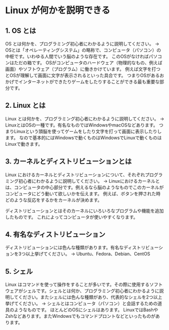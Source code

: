 # Linux が何かを説明できる

## 1. OS とは

OS とは何かを、プログラミング初心者にわかるように説明してください。
→
OSとは「オペレーティングシステム」の略称で、コンピュータ（パソコン）の中枢です。いわゆる人間でいう脳のような存在です。
このOSがなければパソコンはただの箱です。
OSがコンピュータのハードウェア（物理的なもの、例えば画面）やソフトウェア（プログラム）に働きかけています。
例えば文字を打つとOSが理解して画面に文字が表示されるといった具合です。
つまりOSがあるおかげでインターネットができたりゲームをしたりすることができる最も重要な部分です。


## 2. Linux とは

Linux とは何かを、プログラミング初心者にわかるように説明してください。
→
LinuxとはOSの一種です。有名なものではWindowsやmacOSなどあります。
つまりLinuxという頭脳を使ってゲームをしたり文字を打って画面に表示したりします。
なので基本的にはWindowsで動くものはWindowsでLinuxで動くものはLinuxで動きます。

## 3. カーネルとディストリビューションとは

Linux におけるカーネルとディストリビューションについて、それぞれプログラミング初心者にわかるように説明してください。
→
Linuxにおけるカーネルとは、コンピュータの中心部分です。例えるなら脳のようなものでこのカーネルがコンピュータにどう動いて欲しいかを伝えます。
例えば、ボタンを押された時どのような反応をするかをカーネルが決めます。

ディストリビューションとはそのカーネルにいろいろなプログラムや機能を追加したものです。
これによってコンピュータが使いやすくなります。

## 4. 有名なディストリビューション

ディストリビューションには色んな種類があります。有名なディストリビューションを3つ以上挙げてください。
→
Ubuntu、Fedora、Debian、CentOS

## 5. シェル

Linux はコマンドを使って操作をすることが多いです。その際に使用するソフトウェアがシェルです。シェルとは何か、プログラミング初心者にわかるように説明してください。またシェルには色んな種類があり、代表的なシェルを2つ以上挙げてください。
→
シェルとはコンピュータ（パソコン）と会話するための道具のようなものです。
ほとんどのOSにシェルはあります。
LinuxではBashやZshなどあります。またWindowsでもコマンドプロントなどといったものがあります。
